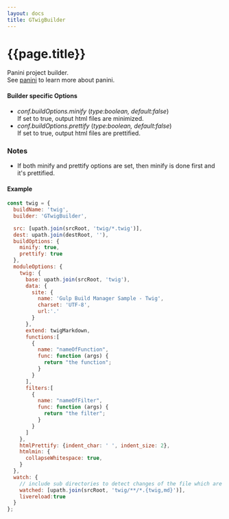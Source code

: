 ```yaml
---
layout: docs
title: GTwigBuilder
---
```


# {{page.title}}
Panini project builder.<br>
See [panini](https://github.com/zurb/panini) to learn more about panini.

#### Builder specific Options
  - <em>conf.buildOptions.minify</em> (<i>type:boolean, default:false</i>)<br>
    If set to true, output html files are minimized.
  - <em>conf.buildOptions.prettify</em> (<i>type:boolean, default:false</i>)<br>
    If set to true, output html files are prettified.

### Notes
  - If both minify and prettify options are set, then minify is done first and it's prettified.

#### Example
```javascript
const twig = {
  buildName: 'twig',
  builder: 'GTwigBuilder',

  src: [upath.join(srcRoot, 'twig/*.twig')],
  dest: upath.join(destRoot, ''),
  buildOptions: {
    minify: true,
    prettify: true
  },
  moduleOptions: {
    twig: {
      base: upath.join(srcRoot, 'twig'),
      data: {
        site: {
          name: 'Gulp Build Manager Sample - Twig',
          charset: 'UTF-8',
          url:'.'
        }
      },
      extend: twigMarkdown,
      functions:[
        {
          name: "nameOfFunction",
          func: function (args) {
            return "the function";
          }
        }
      ],
      filters:[
        {
          name: "nameOfFilter",
          func: function (args) {
            return "the filter";
          }
        }
      ]
    },
    htmlPrettify: {indent_char: ' ', indent_size: 2},
    htmlmin: {
      collapseWhitespace: true,
    }
  },
  watch: {
    // include sub directories to detect changes of the file which are not in src list.
    watched: [upath.join(srcRoot, 'twig/**/*.{twig,md}')],
    livereload:true
  }
};
```
